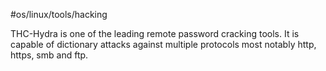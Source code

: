 #os/linux/tools/hacking 

THC-Hydra is one of the leading remote password cracking tools. It is capable of dictionary attacks against multiple protocols most notably http, https, smb and ftp.
